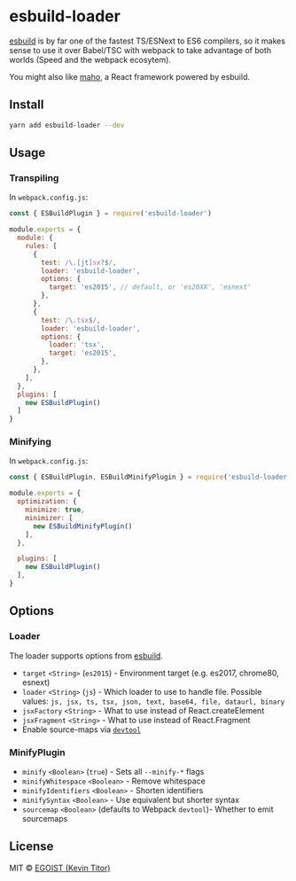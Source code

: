 # esbuild-loader

[esbuild](https://github.com/evanw/esbuild) is by far one of the fastest TS/ESNext to ES6 compilers, so it makes sense to use it over Babel/TSC with webpack to take advantage of both worlds (Speed and the webpack ecosytem).

You might also like [maho](https://github.com/egoist/maho), a React framework powered by esbuild.

## Install

```bash
yarn add esbuild-loader --dev
```

## Usage

### Transpiling
In `webpack.config.js`:

```js
const { ESBuildPlugin } = require('esbuild-loader')

module.exports = {
  module: {
    rules: [
      {
        test: /\.[jt]sx?$/,
        loader: 'esbuild-loader',
        options: {
          target: 'es2015', // default, or 'es20XX', 'esnext'
        },
      },
      {
        test: /\.tsx$/,
        loader: 'esbuild-loader',
        options: {
          loader: 'tsx',
          target: 'es2015',
        },
      },
    ],
  },
  plugins: [
    new ESBuildPlugin()
  ]
}
```

### Minifying

In `webpack.config.js`:

```js
const { ESBuildPlugin, ESBuildMinifyPlugin } = require('esbuild-loader')

module.exports = {
  optimization: {
    minimize: true,
    minimizer: [
      new ESBuildMinifyPlugin()
    ],
  },

  plugins: [
    new ESBuildPlugin()
  ],
}
```


## Options

### Loader
The loader supports options from [esbuild](https://github.com/evanw/esbuild#command-line-usage).
- `target` `<String>` (`es2015`) - Environment target (e.g. es2017, chrome80, esnext)
- `loader` `<String>` (`js`) - Which loader to use to handle file. Possible values: `js, jsx, ts, tsx, json, text, base64, file, dataurl, binary`
- `jsxFactory` `<String>` - What to use instead of React.createElement
- `jsxFragment` `<String>` - What to use instead of React.Fragment
- Enable source-maps via [`devtool`](https://webpack.js.org/configuration/devtool/)

### MinifyPlugin
- `minify` `<Boolean>` (`true`) - Sets all `--minify-*` flags
- `minifyWhitespace` `<Boolean>` - Remove whitespace
- `minifyIdentifiers` `<Boolean>` - Shorten identifiers
- `minifySyntax` `<Boolean>` - Use equivalent but shorter syntax
- `sourcemap` `<Boolean>` (defaults to Webpack `devtool`)- Whether to emit sourcemaps


## License

MIT &copy; [EGOIST (Kevin Titor)](https://github.com/sponsors/egoist)
